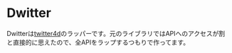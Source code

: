 Dwitter
=======

Dwitterは[twitter4d](https://github.com/alphaKAI/twitter4d)のラッパーです。元のライブラリではAPIへのアクセスが割と直接的に思えたので、全APIをラップするつもりで作ってます。
